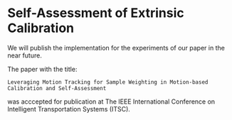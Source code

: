 # Self-Assessment of Extrinsic Calibration

We will publish the implementation for the experiments of our paper in the near future.

The paper with the title: 
```
Leveraging Motion Tracking for Sample Weighting in Motion-based Calibration and Self-Assessment
```
was acccepted for publication at The IEEE International Conference on Intelligent Transportation Systems (ITSC).


